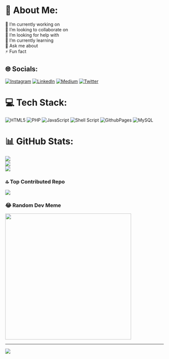 # 💫 About Me:
🔭 I’m currently working on<br>👯 I’m looking to collaborate on<br>🤝 I’m looking for help with<br>🌱 I’m currently learning<br>💬 Ask me about<br>⚡ Fun fact


## 🌐 Socials:
[![Instagram](https://img.shields.io/badge/Instagram-%23E4405F.svg?logo=Instagram&logoColor=white)](https://instagram.com/omranisecurity) [![LinkedIn](https://img.shields.io/badge/LinkedIn-%230077B5.svg?logo=linkedin&logoColor=white)](https://linkedin.com/in/omranisecurity) [![Medium](https://img.shields.io/badge/Medium-12100E?logo=medium&logoColor=white)](https://medium.com/@omranisecurity) [![Twitter](https://img.shields.io/badge/Twitter-%231DA1F2.svg?logo=Twitter&logoColor=white)](https://twitter.com/omranisecurity) 

# 💻 Tech Stack:
![HTML5](https://img.shields.io/badge/html5-%23E34F26.svg?style=for-the-badge&logo=html5&logoColor=white) ![PHP](https://img.shields.io/badge/php-%23777BB4.svg?style=for-the-badge&logo=php&logoColor=white) ![JavaScript](https://img.shields.io/badge/javascript-%23323330.svg?style=for-the-badge&logo=javascript&logoColor=%23F7DF1E) ![Shell Script](https://img.shields.io/badge/shell_script-%23121011.svg?style=for-the-badge&logo=gnu-bash&logoColor=white) ![GithubPages](https://img.shields.io/badge/github%20pages-121013?style=for-the-badge&logo=github&logoColor=white) ![MySQL](https://img.shields.io/badge/mysql-%2300000f.svg?style=for-the-badge&logo=mysql&logoColor=white)
# 📊 GitHub Stats:
![](https://github-readme-stats.vercel.app/api?username=omranisecurity&theme=dark&hide_border=false&include_all_commits=false&count_private=false)<br/>
![](https://github-readme-streak-stats.herokuapp.com/?user=omranisecurity&theme=dark&hide_border=false)<br/>
![](https://github-readme-stats.vercel.app/api/top-langs/?username=omranisecurity&theme=dark&hide_border=false&include_all_commits=false&count_private=false&layout=compact)

### 🔝 Top Contributed Repo
![](https://github-contributor-stats.vercel.app/api?username=omranisecurity&limit=5&theme=dark&combine_all_yearly_contributions=true)

### 😂 Random Dev Meme
<img src='https://randommeme-five.vercel.app/' style="height: 400px;"/>

---
[![](https://visitcount.itsvg.in/api?id=omranisecurity&icon=0&color=0)](https://visitcount.itsvg.in)

<!-- Proudly created with GPRM ( https://gprm.itsvg.in ) -->
